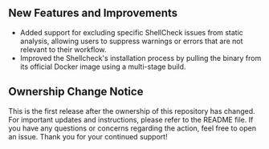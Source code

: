 ## New Features and Improvements
- Added support for excluding specific ShellCheck issues from static analysis, allowing users to suppress warnings or errors that are not relevant to their workflow.
- Improved the Shellcheck's installation process by pulling the binary from its official Docker image using a multi-stage build.

## Ownership Change Notice

This is the first release after the ownership of this repository has changed. For important updates and instructions, please refer to the README file. If you have any questions or concerns regarding the action, feel free to open an issue. Thank you for your continued support!